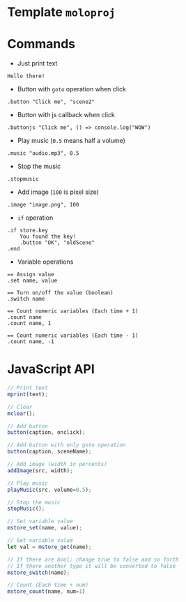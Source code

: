 # Template `moloproj`

# Commands
* Just print text
```
Hello there!
```
* Button with `goto` operation when click
```
.button "Click me", "scene2"
```
* Button with js callback when click
```
.buttonjs "Click me", () => console.log("WOW")
```
* Play music (`0.5` means half a volume)
```
.music "audio.mp3", 0.5
```
* Stop the music
```
.stopmusic
```
* Add image (`100` is pixel size)
```
.image "image.png", 100
```
* `if` operation
```
.if store.key
    You found the key!
    .button "OK", "oldScene"
.end
```
* Variable operations
```
== Assign value
.set name, value

== Turn on/off the value (boolean)
.switch name

== Count numeric variables (Each time + 1)
.count name
.count name, 1

== Count numeric variables (Each time - 1)
.count name, -1
```

# JavaScript API
```js
// Print text
mprint(text);

// Clear
mclear();

// Add button
button(caption, onclick);

// Add button with only goto operation
button(caption, sceneName);

// Add image (width in percents)
addImage(src, width);

// Play music
playMusic(src, volume=0.5);

// Stop the music
stopMusic();

// Set variable value
mstore_set(name, value);

// Get variable value
let val = mstore_get(name);

// If there are bool: change true to false and so forth
// If there another type it will be converted to false
mstore_switch(name);

// Count (Each time + num)
mstore_count(name, num=1)
```
